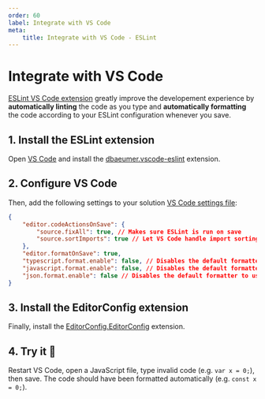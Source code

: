 ```yaml
---
order: 60
label: Integrate with VS Code
meta:
    title: Integrate with VS Code - ESLint
---
```


# Integrate with VS Code

[ESLint VS Code extension](https://marketplace.visualstudio.com/items?itemName=dbaeumer.vscode-eslint) greatly improve the developement experience by **automatically linting** the code as you type and **automatically formatting** the code according to your ESLint configuration whenever you save.

## 1. Install the ESLint extension

Open [VS Code](https://code.visualstudio.com/) and install the [dbaeumer.vscode-eslint](https://marketplace.visualstudio.com/items?itemName=dbaeumer.vscode-eslint) extension.

## 2. Configure VS Code

Then, add the following settings to your solution [VS Code settings file](https://code.visualstudio.com/docs/getstarted/settings):

```json ./vscode/settings.json
{
    "editor.codeActionsOnSave": {
        "source.fixAll": true, // Makes sure ESLint is run on save
        "source.sortImports": true // Let VS Code handle import sorting, it's snappier and more reliable than ESLint
    },
    "editor.formatOnSave": true,
    "typescript.format.enable": false, // Disables the default formatter to use ESLint instead
    "javascript.format.enable": false, // Disables the default formatter to use ESLint instead
    "json.format.enable": false // Disables the default formatter to use ESLint instead
}
```

## 3. Install the EditorConfig extension

Finally, install the [EditorConfig.EditorConfig](https://marketplace.visualstudio.com/items?itemName=EditorConfig.EditorConfig) extension.

## 4. Try it :rocket:

Restart VS Code, open a JavaScript file, type invalid code (e.g. `var x = 0;`), then save. The code should have been formatted automatically (e.g. `const x = 0;`).


